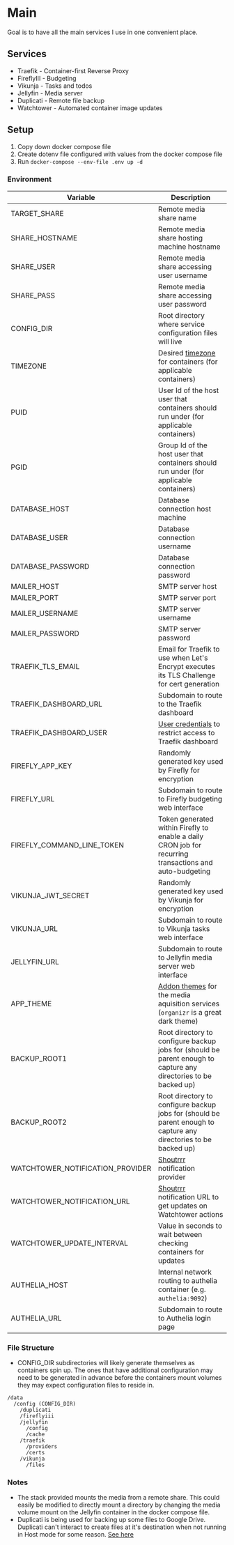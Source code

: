 # Main

Goal is to have all the main services I use in one convenient place.

## Services

- Traefik - Container-first Reverse Proxy
- FireflyIII - Budgeting
- Vikunja - Tasks and todos
- Jellyfin - Media server
- Duplicati - Remote file backup
- Watchtower - Automated container image updates

## Setup

1. Copy down docker compose file
2. Create dotenv file configured with values from the docker compose file
3. Run `docker-compose --env-file .env up -d`

### Environment

| Variable                         | Description                                                                                                                 |
| -------------------------------- | --------------------------------------------------------------------------------------------------------------------------- |
| TARGET_SHARE                     | Remote media share name                                                                                                     |
| SHARE_HOSTNAME                   | Remote media share hosting machine hostname                                                                                 |
| SHARE_USER                       | Remote media share accessing user username                                                                                  |
| SHARE_PASS                       | Remote media share accessing user password                                                                                  |
| CONFIG_DIR                       | Root directory where service configuration files will live                                                                  |
| TIMEZONE                         | Desired [timezone](https://en.wikipedia.org/wiki/List_of_tz_database_time_zones) for containers (for applicable containers) |
| PUID                             | User Id of the host user that containers should run under (for applicable containers)                                       |
| PGID                             | Group Id of the host user that containers should run under (for applicable containers)                                      |
| DATABASE_HOST                    | Database connection host machine                                                                                            |
| DATABASE_USER                    | Database connection username                                                                                                |
| DATABASE_PASSWORD                | Database connection password                                                                                                |
| MAILER_HOST                      | SMTP server host                                                                                                            |
| MAILER_PORT                      | SMTP server port                                                                                                            |
| MAILER_USERNAME                  | SMTP server username                                                                                                        |
| MAILER_PASSWORD                  | SMTP server password                                                                                                        |
| TRAEFIK_TLS_EMAIL                | Email for Traefik to use when Let's Encrypt executes its TLS Challenge for cert generation                                  |
| TRAEFIK_DASHBOARD_URL            | Subdomain to route to the Traefik dashboard                                                                                 |
| TRAEFIK_DASHBOARD_USER           | [User credentials](https://doc.traefik.io/traefik/middlewares/http/basicauth/) to restrict access to Traefik dashboard      |
| FIREFLY_APP_KEY                  | Randomly generated key used by Firefly for encryption                                                                       |
| FIREFLY_URL                      | Subdomain to route to Firefly budgeting web interface                                                                       |
| FIREFLY_COMMAND_LINE_TOKEN       | Token generated within Firefly to enable a daily CRON job for recurring transactions and auto-budgeting                     |
| VIKUNJA_JWT_SECRET               | Randomly generated key used by Vikunja for encryption                                                                       |
| VIKUNJA_URL                      | Subdomain to route to Vikunja tasks web interface                                                                           |
| JELLYFIN_URL                     | Subdomain to route to Jellyfin media server web interface                                                                   |
| APP_THEME                        | [Addon themes](https://theme-park.dev/) for the media aquisition services (`organizr` is a great dark theme)                |
| BACKUP_ROOT1                     | Root directory to configure backup jobs for (should be parent enough to capture any directories to be backed up)            |
| BACKUP_ROOT2                     | Root directory to configure backup jobs for (should be parent enough to capture any directories to be backed up)            |
| WATCHTOWER_NOTIFICATION_PROVIDER | [Shoutrrr](https://containrrr.dev/shoutrrr/v0.5/services/overview/) notification provider                                   |
| WATCHTOWER_NOTIFICATION_URL      | [Shoutrrr](https://containrrr.dev/shoutrrr/v0.5/services/overview/) notification URL to get updates on Watchtower actions   |
| WATCHTOWER_UPDATE_INTERVAL       | Value in seconds to wait between checking containers for updates                                                            |
| AUTHELIA_HOST                    | Internal network routing to authelia container (e.g. `authelia:9092`)                                                       |
| AUTHELIA_URL                     | Subdomain to route to Authelia login page                                                                                   |

### File Structure

- CONFIG_DIR subdirectories will likely generate themselves as containers spin up. The ones that have additional configuration may need to be generated in advance before the containers mount volumes they may expect configuration files to reside in.

```
/data
  /config (CONFIG_DIR)
    /duplicati
    /fireflyiii
    /jellyfin
      /config
      /cache
    /traefik
      /providers
      /certs
    /vikunja
      /files
```

### Notes

- The stack provided mounts the media from a remote share. This could easily be modified to directly mount a directory by changing the media volume mount on the Jellyfin container in the docker compose file.
- Duplicati is being used for backing up some files to Google Drive. Duplicati can't interact to create files at it's destination when not running in Host mode for some reason. [See here](https://forum.duplicati.com/t/google-drive-shared-drive-path-error/14036/3)
